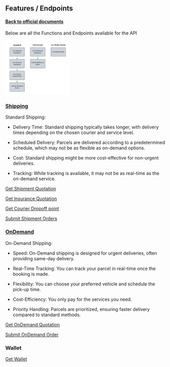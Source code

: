 ## Features / Endpoints

#### [Back to official documents](../README.md)

Below are all the Functions and Endpoints available for the API

<img src="../Pictures/features_chart.png" alt="Features Chart" style="width:40%; margin:0; padding:0;">

### [Shipping](Shipping)
Standard Shipping:
- Delivery Time: Standard shipping typically takes longer, with delivery times depending on the chosen courier and service level.

- Scheduled Delivery: Parcels are delivered according to a predetermined schedule, which may not be as flexible as on-demand options.

- Cost: Standard shipping might be more cost-effective for non-urgent deliveries.

- Tracking: While tracking is available, it may not be as real-time as the on-demand service.
  
[Get Shipment Quotation](Shipping/get_Shipment_Quotation.md)

[Get Insurance Quotation](Shipping/get_Insurance_Quotation.md)

[Get Courier Dropoff point](Shipping/get_Courier_Dropoff_point.md)

[Submit Shipment Orders](Shipping/Submit_Shipment_Orders.md)

### [OnDemand](OnDemand)

On-Demand Shipping:
- Speed: On-Demand shipping is designed for urgent deliveries, often providing same-day delivery.

- Real-Time Tracking: You can track your parcel in real-time once the booking is made.

- Flexibility: You can choose your preferred vehicle and schedule the pick-up time.

- Cost-Efficiency: You only pay for the services you need.

- Priority Handling: Parcels are prioritized, ensuring faster delivery compared to standard methods.

[Get OnDemand Quotation](OnDemand/get_OnDemand_Quotation.md)

[Submit OnDemand Order](OnDemand/Submit_OnDemand_Order.md)

### Wallet

[Get Wallet](get_Wallet.md)
